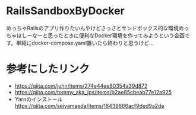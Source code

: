 # RailsSandboxByDocker
めっちゃRailsのアプリ作りたいんやけどさっさとサンドボックス的な環境めっちゃほしーなーと思ったときに便利なDocker環境を作ってみようという企画です。単純にdocker-compose.yaml置いたら終わりと思うけど...


# 参考にしたリンク

* https://qiita.com/juhn/items/274e44ee80354a39d872
* https://qiita.com/tommy_aka_jps/items/b2ae85cbeab77e12a925
* Yarnのインストール https://qiita.com/seiyamaeda/items/18439866acf9ded9a2de
